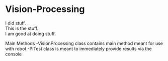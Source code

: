 # Vision-Processing
I did stuff.  
This is the stuff.  
I am good at doing stuff.

Main Methods
-VisionProcessing class contains main method meant for use with robot
-PiTest class is meant to immediately provide results via the console
